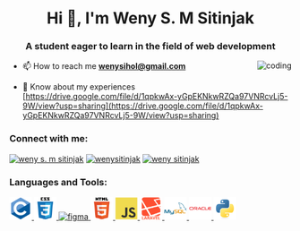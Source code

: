 <h1 align="center">Hi 👋, I'm Weny S. M Sitinjak</h1>
<h3 align="center">A student eager to learn in the field of web development</h3>

<img align="right" alt="coding" widht="400" src="https://www.google.com/url?sa=i&url=https%3A%2F%2Fwww.behance.net%2Fgallery%2F116770475%2FAnimated-illustrations&psig=AOvVaw0qQc4VWupJcpH3ODGeXH0w&ust=1702442827160000&source=images&cd=vfe&opi=89978449&ved=0CBEQjRxqFwoTCMDq8PWLiYMDFQAAAAAdAAAAABAD">

- 📫 How to reach me **wenysihol@gmail.com**

- 📄 Know about my experiences [https://drive.google.com/file/d/1qpkwAx-yGpEKNkwRZQa97VNRcvLj5-9W/view?usp=sharing](https://drive.google.com/file/d/1qpkwAx-yGpEKNkwRZQa97VNRcvLj5-9W/view?usp=sharing)

<h3 align="left">Connect with me:</h3>
<p align="left">
<a href="https://linkedin.com/in/weny s. m sitinjak" target="blank"><img align="center" src="https://raw.githubusercontent.com/rahuldkjain/github-profile-readme-generator/master/src/images/icons/Social/linked-in-alt.svg" alt="weny s. m sitinjak" height="30" width="40" /></a>
<a href="https://instagram.com/wenysitinjak" target="blank"><img align="center" src="https://raw.githubusercontent.com/rahuldkjain/github-profile-readme-generator/master/src/images/icons/Social/instagram.svg" alt="wenysitinjak" height="30" width="40" /></a>
<a href="https://www.youtube.com/c/weny sitinjak" target="blank"><img align="center" src="https://raw.githubusercontent.com/rahuldkjain/github-profile-readme-generator/master/src/images/icons/Social/youtube.svg" alt="weny sitinjak" height="30" width="40" /></a>
</p>

<h3 align="left">Languages and Tools:</h3>
<p align="left"> <a href="https://www.cprogramming.com/" target="_blank" rel="noreferrer"> <img src="https://raw.githubusercontent.com/devicons/devicon/master/icons/c/c-original.svg" alt="c" width="40" height="40"/> </a> <a href="https://www.w3schools.com/css/" target="_blank" rel="noreferrer"> <img src="https://raw.githubusercontent.com/devicons/devicon/master/icons/css3/css3-original-wordmark.svg" alt="css3" width="40" height="40"/> </a> <a href="https://www.figma.com/" target="_blank" rel="noreferrer"> <img src="https://www.vectorlogo.zone/logos/figma/figma-icon.svg" alt="figma" width="40" height="40"/> </a> <a href="https://www.w3.org/html/" target="_blank" rel="noreferrer"> <img src="https://raw.githubusercontent.com/devicons/devicon/master/icons/html5/html5-original-wordmark.svg" alt="html5" width="40" height="40"/> </a> <a href="https://developer.mozilla.org/en-US/docs/Web/JavaScript" target="_blank" rel="noreferrer"> <img src="https://raw.githubusercontent.com/devicons/devicon/master/icons/javascript/javascript-original.svg" alt="javascript" width="40" height="40"/> </a> <a href="https://laravel.com/" target="_blank" rel="noreferrer"> <img src="https://raw.githubusercontent.com/devicons/devicon/master/icons/laravel/laravel-plain-wordmark.svg" alt="laravel" width="40" height="40"/> </a> <a href="https://www.mysql.com/" target="_blank" rel="noreferrer"> <img src="https://raw.githubusercontent.com/devicons/devicon/master/icons/mysql/mysql-original-wordmark.svg" alt="mysql" width="40" height="40"/> </a> <a href="https://www.oracle.com/" target="_blank" rel="noreferrer"> <img src="https://raw.githubusercontent.com/devicons/devicon/master/icons/oracle/oracle-original.svg" alt="oracle" width="40" height="40"/> </a> <a href="https://www.python.org" target="_blank" rel="noreferrer"> <img src="https://raw.githubusercontent.com/devicons/devicon/master/icons/python/python-original.svg" alt="python" width="40" height="40"/> </a> </p>
